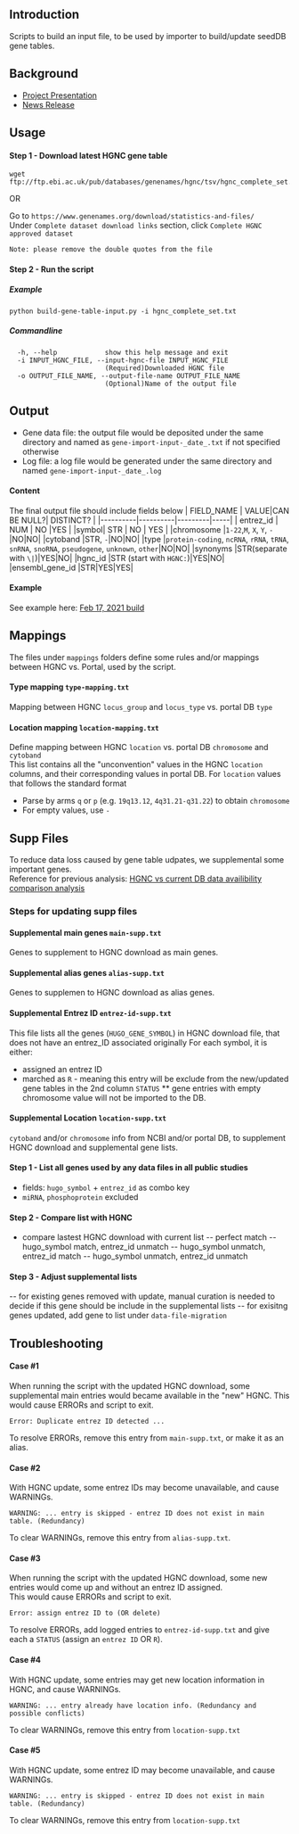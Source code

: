
## Introduction
Scripts to build an input file, to be used by importer to build/update seedDB gene tables.  

## Background
- [Project Presentation](https://rb.gy/4rvgf9) 
- [News Release](https://rb.gy/njmzom)

## Usage

#### Step 1 - Download latest HGNC gene table

```
wget ftp://ftp.ebi.ac.uk/pub/databases/genenames/hgnc/tsv/hgnc_complete_set.txt
```

OR

Go to `https://www.genenames.org/download/statistics-and-files/`  
Under `Complete dataset download links` section, click `Complete HGNC approved dataset`  

```Note: please remove the double quotes from the file```

#### Step 2 - Run the script

##### Example
```
python build-gene-table-input.py -i hgnc_complete_set.txt
```
##### Commandline
```
  -h, --help            show this help message and exit
  -i INPUT_HGNC_FILE, --input-hgnc-file INPUT_HGNC_FILE
                        (Required)Downloaded HGNC file
  -o OUTPUT_FILE_NAME, --output-file-name OUTPUT_FILE_NAME
                        (Optional)Name of the output file
```

## Output
- Gene data file: the output file would be deposited under the same directory and named as `gene-import-input-_date_.txt` if not specified otherwise
- Log file: a log file would be generated under the same directory and named `gene-import-input-_date_.log` 
#### Content
The final output file should include fields below
| FIELD_NAME | VALUE|CAN BE NULL?| DISTINCT? |
|----------|----------|---------|-----|
| entrez_id | NUM | NO |YES |
|symbol| STR | NO | YES |
|chromosome |`1-22`,`M`, `X`, `Y`, `-`|NO|NO|
|cytoband |STR, `-`|NO|NO|
|type |`protein-coding`, `ncRNA`, `rRNA`, `tRNA`, `snRNA`, `snoRNA`, `pseudogene`, `unknown`, `other`|NO|NO|
|synonyms |STR(separate with `\|`)|YES|NO|
|hgnc_id |STR (start with `HGNC:`)|YES|NO|
|ensembl_gene_id |STR|YES|YES|

#### Example
See example here: [Feb 17, 2021 build](https://github.com/cBioPortal/datahub-study-curation-tools/tree/master/gene-table-clean-up/build_input_seedDB/Feb-17-2021-output)

## Mappings
The files under `mappings` folders define some rules and/or mappings between HGNC vs. Portal, used by the script. 

#### Type mapping `type-mapping.txt`
Mapping between HGNC `locus_group` and `locus_type` vs. portal DB `type`

#### Location mapping `location-mapping.txt`
Define mapping between HGNC `location` vs. portal DB `chromosome` and `cytoband`  
This list contains all the "unconvention" values in the HGNC `location` columns, and their corresponding values in portal DB. 
For `location` values that follows the standard format 
- Parse by arms `q` or `p` (e.g. `19q13.12`, `4q31.21-q31.22`) to obtain `chromosome`
- For empty values, use `-`

## Supp Files
To reduce data loss caused by gene table udpates, we supplemental some important genes.  
Reference for previous analysis: [HGNC vs current DB data availibility comparison analysis](https://rb.gy/rbfdnl)

### Steps for updating supp files
#### Supplemental main genes `main-supp.txt`
Genes to supplement to HGNC download as main genes.

#### Supplemental alias genes `alias-supp.txt`
Genes to supplemen to HGNC download as alias genes.

#### Supplemental Entrez ID `entrez-id-supp.txt`
This file lists all the genes (`HUGO_GENE_SYMBOL`) in HGNC download file, that does not have an entrez_ID associated originally
For each symbol, it is either:
- assigned an entrez ID
- marched as `R` - meaning this entry will be exclude from the new/updated gene tables
in the 2nd column `STATUS`
** gene entries with empty chromosome value will not be imported to the DB. 

#### Supplemental Location `location-supp.txt`
`cytoband` and/or `chromosome` info from NCBI and/or portal DB, to supplement HGNC download and supplemental gene lists. 

#### Step 1 - List all genes used by any data files in all public studies 
- fields: `hugo_symbol` + `entrez_id` as combo key
- `miRNA`, `phosphoprotein` excluded

#### Step 2 - Compare list with HGNC
- compare lastest HGNC download with current list
-- perfect match
-- hugo_symbol match, entrez_id unmatch
-- hugo_symbol unmatch, entrez_id match
-- hugo_symbol unmatch, entrez_id unmatch

#### Step 3 - Adjust supplemental lists
-- for existing genes removed with update, manual curation is needed to decide if this gene should be include in the supplemental lists
-- for exisitng genes updated, add gene to list under `data-file-migration`  


## Troubleshooting

#### Case #1
When running the script with the updated HGNC download, some supplemental main entries would became available in the "new" HGNC.
This would cause ERRORs and script to exit.
```
Error: Duplicate entrez ID detected ...
``` 
To resolve ERRORs, remove this entry from `main-supp.txt`, or make it as an alias.

#### Case #2
With HGNC update, some entrez IDs may become unavailable, and cause WARNINGs.
```
WARNING: ... entry is skipped - entrez ID does not exist in main table. (Redundancy)
```
To clear WARNINGs, remove this entry from `alias-supp.txt`.

#### Case #3
When running the script with the updated HGNC download, some new entries would come up and without an entrez ID assigned.  
This would cause ERRORs and script to exit.
```
Error: assign entrez ID to (OR delete)
```
To resolve ERRORs, add logged entries to `entrez-id-supp.txt` and give each a `STATUS` (assign an `entrez ID` OR `R`).

#### Case #4
With HGNC update, some entries may get new location information in HGNC, and cause WARNINGs.
```
WARNING: ... entry already have location info. (Redundancy and possible conflicts)
```
To clear WARNINGs, remove this entry from `location-supp.txt`

#### Case #5
With HGNC update, some entrez ID may become unavailable, and cause WARNINGs.
```
WARNING: ... entry is skipped - entrez ID does not exist in main table. (Redundancy)
```
To clear WARNINGs, remove this entry from `location-supp.txt`

